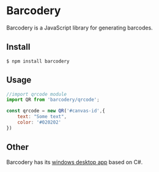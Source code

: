 # Barcodery
Barcodery is a JavaScript library for generating barcodes.
## Install
```
$ npm install barcodery
```
## Usage
```Javascript
//import qrcode module
import QR from 'barcodery/qrcode';

const qrcode = new QR('#canvas-id',{
    text: "Some text",
    color: '#020202'
})
```
## Other
Barcodery has its [windows desktop app](https://github.com/Preobars77/QRCodeGenerator) based on C#.
